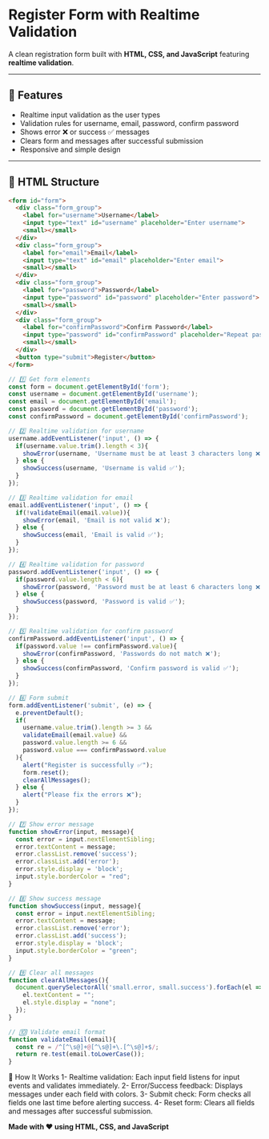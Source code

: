 # Register Form with Realtime Validation

A clean registration form built with **HTML, CSS, and JavaScript** featuring **realtime validation**.

---

## 🔹 Features

- Realtime input validation as the user types
- Validation rules for username, email, password, confirm password
- Shows error ❌ or success ✅ messages
- Clears form and messages after successful submission
- Responsive and simple design

---

## 🔹 HTML Structure

```html
<form id="form">
  <div class="form_group">
    <label for="username">Username</label>
    <input type="text" id="username" placeholder="Enter username">
    <small></small>
  </div>
  <div class="form_group">
    <label for="email">Email</label>
    <input type="text" id="email" placeholder="Enter email">
    <small></small>
  </div>
  <div class="form_group">
    <label for="password">Password</label>
    <input type="password" id="password" placeholder="Enter password">
    <small></small>
  </div>
  <div class="form_group">
    <label for="confirmPassword">Confirm Password</label>
    <input type="password" id="confirmPassword" placeholder="Repeat password">
    <small></small>
  </div>
  <button type="submit">Register</button>
</form>
```
```js
// 1️⃣ Get form elements
const form = document.getElementById('form');
const username = document.getElementById('username');
const email = document.getElementById('email');
const password = document.getElementById('password');
const confirmPassword = document.getElementById('confirmPassword');

// 2️⃣ Realtime validation for username
username.addEventListener('input', () => {
  if(username.value.trim().length < 3){
    showError(username, 'Username must be at least 3 characters long ❌');
  } else {
    showSuccess(username, 'Username is valid ✅');
  }
});

// 3️⃣ Realtime validation for email
email.addEventListener('input', () => {
  if(!validateEmail(email.value)){
    showError(email, 'Email is not valid ❌');
  } else {
    showSuccess(email, 'Email is valid ✅');
  }
});

// 4️⃣ Realtime validation for password
password.addEventListener('input', () => {
  if(password.value.length < 6){
    showError(password, 'Password must be at least 6 characters long ❌');
  } else {
    showSuccess(password, 'Password is valid ✅');
  }
});

// 5️⃣ Realtime validation for confirm password
confirmPassword.addEventListener('input', () => {
  if(password.value !== confirmPassword.value){
    showError(confirmPassword, 'Passwords do not match ❌');
  } else {
    showSuccess(confirmPassword, 'Confirm password is valid ✅');
  }
});

// 6️⃣ Form submit
form.addEventListener('submit', (e) => {
  e.preventDefault();
  if(
    username.value.trim().length >= 3 &&
    validateEmail(email.value) &&
    password.value.length >= 6 &&
    password.value === confirmPassword.value
  ){
    alert("Register is successfully ✅");
    form.reset();
    clearAllMessages();
  } else {
    alert("Please fix the errors ❌");
  }
});

// 7️⃣ Show error message
function showError(input, message){
  const error = input.nextElementSibling;
  error.textContent = message;
  error.classList.remove('success');
  error.classList.add('error');
  error.style.display = 'block';
  input.style.borderColor = "red";
}

// 8️⃣ Show success message
function showSuccess(input, message){
  const error = input.nextElementSibling;
  error.textContent = message;
  error.classList.remove('error');
  error.classList.add('success');
  error.style.display = 'block';
  input.style.borderColor = "green";
}

// 9️⃣ Clear all messages
function clearAllMessages(){
  document.querySelectorAll('small.error, small.success').forEach(el => {
    el.textContent = "";
    el.style.display = "none";
  });
}

// 🔟 Validate email format
function validateEmail(email){
  const re = /^[^\s@]+@[^\s@]+\.[^\s@]+$/;
  return re.test(email.toLowerCase());
}
```


🔹 How It Works
1- Realtime validation: Each input field listens for input events and validates immediately.
2- Error/Success feedback: Displays messages under each field with colors.
3- Submit check: Form checks all fields one last time before alerting success.
4- Reset form: Clears all fields and messages after successful submission.

**Made with ❤️ using HTML, CSS, and JavaScript**